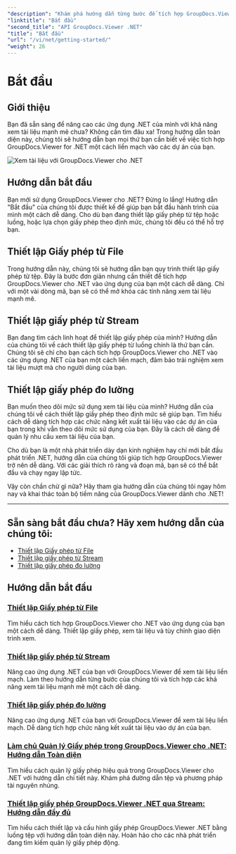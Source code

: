 ```yaml
---
"description": "Khám phá hướng dẫn từng bước để tích hợp GroupDocs.Viewer cho .NET một cách liền mạch vào ứng dụng của bạn. Tìm hiểu cách thiết lập giấy phép và tùy chỉnh giao diện trình xem."
"linktitle": "Bắt đầu"
"second_title": "API GroupDocs.Viewer .NET"
"title": "Bắt đầu"
"url": "/vi/net/getting-started/"
"weight": 26
---
```


# Bắt đầu


## Giới thiệu

Bạn đã sẵn sàng để nâng cao các ứng dụng .NET của mình với khả năng xem tài liệu mạnh mẽ chưa? Không cần tìm đâu xa! Trong hướng dẫn toàn diện này, chúng tôi sẽ hướng dẫn bạn mọi thứ bạn cần biết về việc tích hợp GroupDocs.Viewer for .NET một cách liền mạch vào các dự án của bạn.

![Xem tài liệu với GroupDocs.Viewer cho .NET](/viewer/getting-started/image.png)

## Hướng dẫn bắt đầu

Bạn mới sử dụng GroupDocs.Viewer cho .NET? Đừng lo lắng! Hướng dẫn "Bắt đầu" của chúng tôi được thiết kế để giúp bạn bắt đầu hành trình của mình một cách dễ dàng. Cho dù bạn đang thiết lập giấy phép từ tệp hoặc luồng, hoặc lựa chọn giấy phép theo định mức, chúng tôi đều có thể hỗ trợ bạn.

## Thiết lập Giấy phép từ File

Trong hướng dẫn này, chúng tôi sẽ hướng dẫn bạn quy trình thiết lập giấy phép từ tệp. Đây là bước đơn giản nhưng cần thiết để tích hợp GroupDocs.Viewer cho .NET vào ứng dụng của bạn một cách dễ dàng. Chỉ với một vài dòng mã, bạn sẽ có thể mở khóa các tính năng xem tài liệu mạnh mẽ.

## Thiết lập giấy phép từ Stream

Bạn đang tìm cách linh hoạt để thiết lập giấy phép của mình? Hướng dẫn của chúng tôi về cách thiết lập giấy phép từ luồng chính là thứ bạn cần. Chúng tôi sẽ chỉ cho bạn cách tích hợp GroupDocs.Viewer cho .NET vào các ứng dụng .NET của bạn một cách liền mạch, đảm bảo trải nghiệm xem tài liệu mượt mà cho người dùng của bạn.

## Thiết lập giấy phép đo lường

Bạn muốn theo dõi mức sử dụng xem tài liệu của mình? Hướng dẫn của chúng tôi về cách thiết lập giấy phép theo định mức sẽ giúp bạn. Tìm hiểu cách dễ dàng tích hợp các chức năng kết xuất tài liệu vào các dự án của bạn trong khi vẫn theo dõi mức sử dụng của bạn. Đây là cách dễ dàng để quản lý nhu cầu xem tài liệu của bạn.

Cho dù bạn là một nhà phát triển dày dạn kinh nghiệm hay chỉ mới bắt đầu phát triển .NET, hướng dẫn của chúng tôi giúp tích hợp GroupDocs.Viewer trở nên dễ dàng. Với các giải thích rõ ràng và đoạn mã, bạn sẽ có thể bắt đầu và chạy ngay lập tức.

Vậy còn chần chừ gì nữa? Hãy tham gia hướng dẫn của chúng tôi ngay hôm nay và khai thác toàn bộ tiềm năng của GroupDocs.Viewer dành cho .NET!

---

## Sẵn sàng bắt đầu chưa? Hãy xem hướng dẫn của chúng tôi:

- [Thiết lập Giấy phép từ File](./set-license-from-file/)
- [Thiết lập giấy phép từ Stream](./set-license-from-stream/)
- [Thiết lập giấy phép đo lường](./set-metered-license/)

## Hướng dẫn bắt đầu
### [Thiết lập Giấy phép từ File](./set-license-from-file/)
Tìm hiểu cách tích hợp GroupDocs.Viewer cho .NET vào ứng dụng của bạn một cách dễ dàng. Thiết lập giấy phép, xem tài liệu và tùy chỉnh giao diện trình xem.
### [Thiết lập giấy phép từ Stream](./set-license-from-stream/)
Nâng cao ứng dụng .NET của bạn với GroupDocs.Viewer để xem tài liệu liền mạch. Làm theo hướng dẫn từng bước của chúng tôi và tích hợp các khả năng xem tài liệu mạnh mẽ một cách dễ dàng.
### [Thiết lập giấy phép đo lường](./set-metered-license/)
Nâng cao ứng dụng .NET của bạn với GroupDocs.Viewer để xem tài liệu liền mạch. Dễ dàng tích hợp chức năng kết xuất tài liệu vào dự án của bạn.
### [Làm chủ Quản lý Giấy phép trong GroupDocs.Viewer cho .NET: Hướng dẫn Toàn diện](./groupdocs-viewer-license-management-net/)
Tìm hiểu cách quản lý giấy phép hiệu quả trong GroupDocs.Viewer cho .NET với hướng dẫn chi tiết này. Khám phá đường dẫn tệp và phương pháp tài nguyên nhúng.
### [Thiết lập giấy phép GroupDocs.Viewer .NET qua Stream: Hướng dẫn đầy đủ](./groupdocs-viewer-net-license-stream-setup-guide/)
Tìm hiểu cách thiết lập và cấu hình giấy phép GroupDocs.Viewer .NET bằng luồng tệp với hướng dẫn toàn diện này. Hoàn hảo cho các nhà phát triển đang tìm kiếm quản lý giấy phép động.